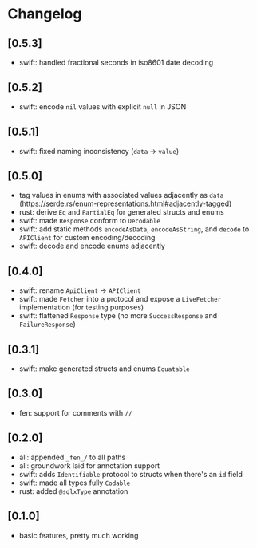 # Changelog

## [0.5.3]
- swift: handled fractional seconds in iso8601 date decoding

## [0.5.2]
- swift: encode `nil` values with explicit `null` in JSON

## [0.5.1]
- swift: fixed naming inconsistency (`data` -> `value`)

## [0.5.0]
- tag values in enums with associated values adjacently as `data` (https://serde.rs/enum-representations.html#adjacently-tagged)
- rust: derive `Eq` and `PartialEq` for generated structs and enums
- swift: made `Response` conform to `Decodable`
- swift: add static methods `encodeAsData`, `encodeAsString`, and `decode` to `APIClient` for custom encoding/decoding
- swift: decode and encode enums adjacently

## [0.4.0]
- swift: rename `ApiClient` -> `APIClient`
- swift: made `Fetcher` into a protocol and expose a `LiveFetcher` implementation (for testing purposes)
- swift: flattened `Response` type (no more `SuccessResponse` and `FailureResponse`)

## [0.3.1]
- swift: make generated structs and enums `Equatable`

## [0.3.0]
- fen: support for comments with `//`

## [0.2.0]
- all: appended `_fen_/` to all paths
- all: groundwork laid for annotation support
- swift: adds `Identifiable` protocol to structs when there's an `id` field
- swift: made all types fully `Codable`
- rust: added `@sqlxType` annotation

## [0.1.0]
- basic features, pretty much working

